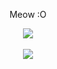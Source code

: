 <div align="center">
    <p align="center">Meow :O</p>
    <img src="https://github-readme-stats.vercel.app/api?username=andogy&layout=compact&theme=dark&hide_border=true&bg_color=00000000&text_color=909090&title_color=909090">
    <br><br>
    <img src="https://github-readme-stats.vercel.app/api?username=anfogy&layout=compact&theme=dark&hide_border=true&bg_color=00000000&text_color=909090&title_color=909090">
</div> 

